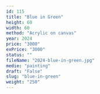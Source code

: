 ```yaml
---
id: 115
title: "Blue in Green"
height: 60
width: 60
method: "Acrylic on canvas"
year: 2024
price: "3000"
exPrice: "3000"
status: ""
fileName: "2024-blue-in-green.jpg"
medie: "painting"
draft: "False"
slug: "blue-in-green"
weight: "250"
---
```

